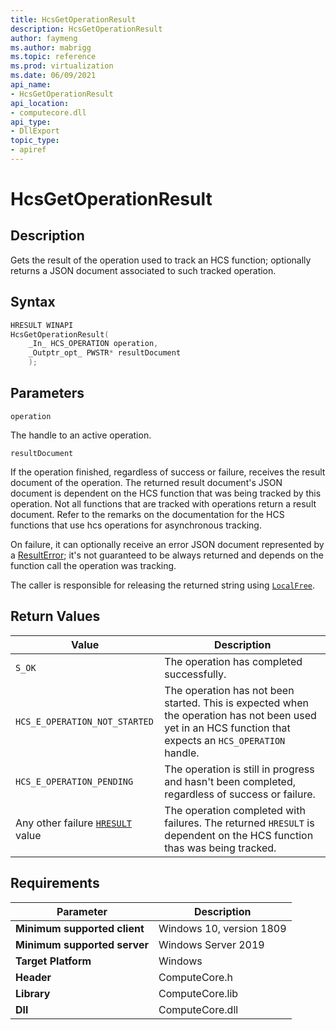 ```yaml
---
title: HcsGetOperationResult
description: HcsGetOperationResult
author: faymeng
ms.author: mabrigg
ms.topic: reference
ms.prod: virtualization
ms.date: 06/09/2021
api_name:
- HcsGetOperationResult
api_location:
- computecore.dll
api_type:
- DllExport
topic_type: 
- apiref
---
```

# HcsGetOperationResult

## Description

Gets the result of the operation used to track an HCS function; optionally returns a JSON document associated to such tracked operation.

## Syntax

```cpp
HRESULT WINAPI
HcsGetOperationResult(
    _In_ HCS_OPERATION operation,
    _Outptr_opt_ PWSTR* resultDocument
    );
```

## Parameters

`operation`

The handle to an active operation.

`resultDocument`

If the operation finished, regardless of success or failure, receives the result document of the operation. The returned result document's JSON document is dependent on the HCS function that was being tracked by this operation. Not all functions that are tracked with operations return a result document. Refer to the remarks on the documentation for the HCS functions that use hcs operations for asynchronous tracking.


On failure, it can optionally receive an error JSON document represented by a [ResultError](./../SchemaReference.md#ResultError); it's not guaranteed to be always returned and depends on the function call the operation was tracking.


The caller is responsible for releasing the returned string using [`LocalFree`](/windows/win32/api/winbase/nf-winbase-localfree).

## Return Values

|Value|Description|
|---|---|
|`S_OK`|The operation has completed successfully.|
|`HCS_E_OPERATION_NOT_STARTED`|The operation has not been started. This is expected when the operation has not been used yet in an HCS function that expects an `HCS_OPERATION` handle.|
|`HCS_E_OPERATION_PENDING`|The operation is still in progress and hasn't been completed, regardless of success or failure.|
|Any other failure [`HRESULT`](./HCSHResult.md) value|The operation completed with failures. The returned `HRESULT` is dependent on the HCS function thas was being tracked.|


## Requirements

|Parameter|Description|
|---|---|
| **Minimum supported client** | Windows 10, version 1809 |
| **Minimum supported server** | Windows Server 2019 |
| **Target Platform** | Windows |
| **Header** | ComputeCore.h |
| **Library** | ComputeCore.lib |
| **Dll** | ComputeCore.dll |
